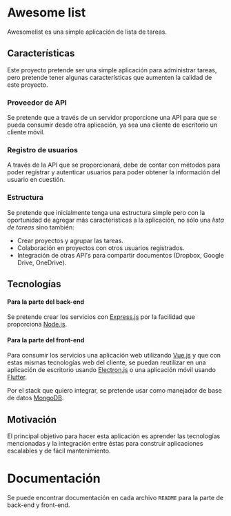 # Awesome list
Awesomelist es una simple aplicación de lista de tareas.

## Características
Este proyecto pretende ser una simple aplicación para administrar tareas, pero pretende tener algunas características que aumenten la calidad de este proyecto.

### Proveedor de API
Se pretende que a través de un servidor proporcione una API para que se pueda consumir desde otra aplicación, ya sea una cliente de escritorio un cliente móvil.

### Registro de usuarios
A través de la API que se proporcionará, debe de contar con métodos para poder registrar y autenticar usuarios para poder obtener la información del usuario en cuestión.

### Estructura
Se pretende que inicialmente tenga una estructura simple pero con la oportunidad de agregar más características a la aplicación, no sólo una _lista de tareas_ sino también:

- Crear proyectos y agrupar las tareas.
- Colaboración en proyectos con otros usuarios registrados.
- Integración de otras API's para compartir documentos (Dropbox, Google Drive, OneDrive).

## Tecnologías

#### Para la parte del back-end

Se pretende crear los servicios con [Express.js](http://expressjs.com/es/) por la facilidad que proporciona [Node.js](https://nodejs.org/es/).

#### Para la parte del front-end

Para consumir los servicios una aplicación web utilizando [Vue.js](https://vuejs.org/) y que con estas mismas tecnologías web del cliente, se puedan reutilizar en una aplicación de escritorio usando [Electron.js](https://electronjs.org/) o una aplicación móvil usando [Flutter](https://flutter.io/).

Por el stack que quiero integrar, se pretende usar como manejador de base de datos [MongoDB](https://www.mongodb.com/).

## Motivación
El principal objetivo para hacer esta aplicación es aprender las tecnologías mencionadas y la integración entre éstas para construir aplicaciones escalables y de fácil mantenimiento.

# Documentación

Se puede encontrar documentación en cada archivo `README` para la parte de back-end y front-end.